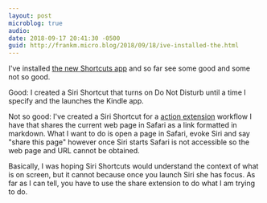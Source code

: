 ```yaml
---
layout: post
microblog: true
audio: 
date: 2018-09-17 20:41:30 -0500
guid: http://frankm.micro.blog/2018/09/18/ive-installed-the.html
---
```

I've installed [the new Shortcuts app](https://9to5mac.com/guides/siri-shortcuts/) and so far see some good and some not so good. 

Good: I created a Siri Shortcut that turns on Do Not Disturb until a time I specify and the launches the Kindle app. 

Not so good: I've created a Siri Shortcut for a [action extension](https://developer.apple.com/design/human-interface-guidelines/ios/extensions/sharing-and-actions/) workflow I have that shares the current web page in Safari as a link formatted in markdown. What I want to do is open a page in Safari, evoke Siri and say "share this page" however once Siri starts Safari is not accessible so the web page and URL cannot be obtained. 

Basically, I was hoping Siri Shortcuts would understand the context of what is on screen, but it cannot because once you launch Siri she has focus. As far as I can tell, you have to use the share extension to do what I am trying to do. 
